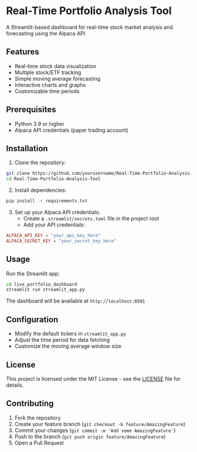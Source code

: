 # Real-Time Portfolio Analysis Tool

A Streamlit-based dashboard for real-time stock market analysis and forecasting using the Alpaca API.

## Features

- Real-time stock data visualization
- Multiple stock/ETF tracking
- Simple moving average forecasting
- Interactive charts and graphs
- Customizable time periods

## Prerequisites

- Python 3.9 or higher
- Alpaca API credentials (paper trading account)

## Installation

1. Clone the repository:
```bash
git clone https://github.com/yourusername/Real-Time-Portfolio-Analysis-Tool.git
cd Real-Time-Portfolio-Analysis-Tool
```

2. Install dependencies:
```bash
pip install -r requirements.txt
```

3. Set up your Alpaca API credentials:
   - Create a `.streamlit/secrets.toml` file in the project root
   - Add your API credentials:
```toml
ALPACA_API_KEY = "your_api_key_here"
ALPACA_SECRET_KEY = "your_secret_key_here"
```

## Usage

Run the Streamlit app:
```bash
cd live_portfolio_dashboard
streamlit run streamlit_app.py
```

The dashboard will be available at `http://localhost:8501`

## Configuration

- Modify the default tickers in `streamlit_app.py`
- Adjust the time period for data fetching
- Customize the moving average window size

## License

This project is licensed under the MIT License - see the [LICENSE](LICENSE) file for details.

## Contributing

1. Fork the repository
2. Create your feature branch (`git checkout -b feature/AmazingFeature`)
3. Commit your changes (`git commit -m 'Add some AmazingFeature'`)
4. Push to the branch (`git push origin feature/AmazingFeature`)
5. Open a Pull Request
